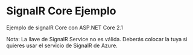 # SignalR Core Ejemplo

Ejemplo de signalR Core con ASP.NET Core 2.1

Nota: La llave de SignalR Service no es válida. Deberás colocar la tuya si quieres usar el servicio de SignalR de Azure.
